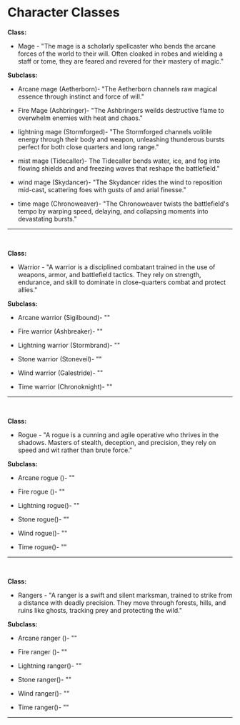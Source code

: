 # Character Classes

**Class:**

* Mage - "The mage is a scholarly spellcaster who bends the arcane forces of the world to their will. Often cloaked in robes and wielding a staff or tome, they are feared and revered for their mastery of magic."

**Subclass:**

* Arcane mage (Aetherborn)- "The Aetherborn channels raw magical essence through instinct and force of will." 

* Fire Mage (Ashbringer)- "The Ashbringers weilds destructive flame to overwhelm enemies with heat and chaos."

* lightning mage (Stormforged)- "The Stormforged channels volitile energy through their body and weapon, unleashing thunderous bursts perfect for both close quarters and long range."

* mist mage (Tidecaller)- The Tidecaller bends water, ice, and fog into flowing shields and and freezing waves that reshape the battlefield."

* wind mage (Skydancer)- "The Skydancer rides the wind to reposition mid-cast, scattering foes with gusts of and arial finesse." 

* time mage (Chronoweaver)- "The Chronoweaver twists the battlefield's tempo by warping speed, delaying, and collapsing moments into devastating bursts."
___
&nbsp;

**Class:**

* Warrior - "A warrior is a disciplined combatant trained in the use of weapons, armor, and battlefield tactics. They rely on strength, endurance, and skill to dominate in close-quarters combat and protect allies."

**Subclass:**

* Arcane warrior (Sigilbound)- ""

* Fire warrior (Ashbreaker)- ""

* Lightning warrior (Stormbrand)- ""

* Stone warrior (Stoneveil)- ""

* Wind warrior (Galestride)- ""

* Time warrior (Chronoknight)- ""
___
&nbsp;

**Class:** 

* Rogue - "A rogue is a cunning and agile operative who thrives in the shadows. Masters of stealth, deception, and precision, they rely on speed and wit rather than brute force."

**Subclass:**

* Arcane rogue ()- ""

* Fire rogue ()- ""

* Lightning rogue()- ""

* Stone rogue()- ""

* Wind rogue()- ""

* Time rogue()- ""
___
&nbsp;

**Class:**

* Rangers - "A ranger is a swift and silent marksman, trained to strike from a distance with deadly precision. They move through forests, hills, and ruins like ghosts, tracking prey and protecting the wild."

**Subclass:**

* Arcane ranger ()- ""

* Fire ranger ()- ""

* Lightning ranger()- ""

* Stone ranger()- ""

* Wind ranger()- ""

* Time ranger()- ""

___

